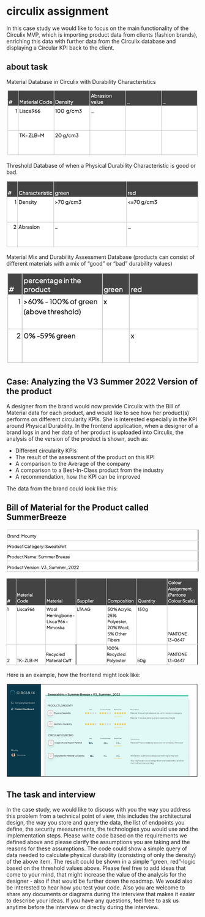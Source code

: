 # circulix assignment

In this case study we would like to focus on the main functionality of the Circulix MVP, which is importing product data from clients (fashion brands), enriching this data with further data from the Circulix database and displaying a Circular KPI back to the client.

## about task

Material Database in Circulix with Durability Characteristics

![Getting Started](./images/1.png)

Threshold Database of when a Physical Durability Characteristic is good or bad.

![Getting Started](./images/2.png)

Material Mix and Durability Assessment Database (products can consist of different materials with a mix of “good” or “bad” durability values)

![Getting Started](./images/3.png)

## Case: Analyzing the V3 Summer 2022 Version of the product

A designer from the brand would now provide Circulix with the Bill of Material data for each product, and would like to see how her product(s) performs on different circularity KPIs. She is interested especially in the KPI around Physical Durability. In the frontend application, when a designer of a brand logs in and her data of her product is uploaded into Circulix, the analysis of the version of the product is shown, such as:

- Different circularity KPIs
- The result of the assessment of the product on this KPI
- A comparison to the Average of the company
- A comparison to a Best-In-Class product from the industry
- A recommendation, how the KPI can be improved

The data from the brand could look like this:

## Bill of Material for the Product called SummerBreeze

![Getting Started](./images/4.png)

![Getting Started](./images/5.png)

Here is an example, how the frontend might look like:

![Getting Started](./images/6.png)

## The task and interview

In the case study, we would like to discuss with you the way you address this problem from a technical point of view, this includes the architectural design, the way you store and query the data, the list of endpoints you define, the security measurements, the technologies you would use and the implementation steps.
Please write code based on the requirements we defined above and please clarify the assumptions you are taking and the reasons for these assumptions. The code could show a simple query of data needed to calculate physical durability (consisting of only the density) of the above item. The result could be shown in a simple “green, red”-logic based on the threshold values above. Please feel free to add ideas that come to your mind, that might increase the value of the analysis for the designer - also if that would be further down the roadmap. We would also be interested to hear how you test your code.
Also you are welcome to share any documents or diagrams during the interview that makes it easier to describe your ideas.
If you have any questions, feel free to ask us anytime before the interview or directly during the interview.
